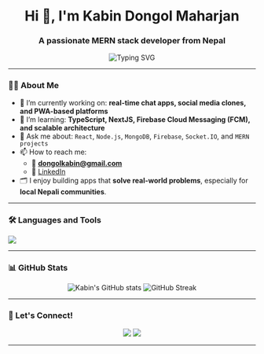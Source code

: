 <h1 align="center">Hi 👋, I'm Kabin Dongol Maharjan</h1>
<h3 align="center">A passionate MERN stack developer from Nepal</h3>

<p align="center">
  <img src="https://readme-typing-svg.demolab.com?font=Fira+Code&duration=3000&pause=1000&color=007ACC&center=true&vCenter=true&width=435&lines=Full-Stack+Web+Developer;React+%7C+Node.js+%7C+Firebase;Always+learning+new+things!" alt="Typing SVG" />
</p>

---

### 🧑‍💻 About Me

- 🔭 I’m currently working on: **real-time chat apps, social media clones, and PWA-based platforms**
- 🌱 I’m learning: **TypeScript, NextJS, Firebase Cloud Messaging (FCM), and scalable architecture**
- 💬 Ask me about: `React`, `Node.js`, `MongoDB`, `Firebase`, `Socket.IO`, and `MERN projects`
- 📫 How to reach me:  
  - 📧 **dongolkabin@gmail.com**  
  - 💼 [LinkedIn](https://www.linkedin.com/in/kabin-dongol-maharjan-0bb3a4290/)
- 🗂️ I enjoy building apps that **solve real-world problems**, especially for **local Nepali communities**.

---

### 🛠️ Languages and Tools

<p align="left">
  <img src="https://skillicons.dev/icons?i=react,nodejs,express,mongodb,ts,js,html,css,tailwind,redux,zustand,firebase,git,github,vscode,nextjs" />
</p>


---

### 📊 GitHub Stats

<p align="center">
  <img src="https://github-readme-stats.vercel.app/api?username=kabin-ux&show_icons=true&theme=radical" alt="Kabin's GitHub stats" />
  <img src="https://github-readme-streak-stats.herokuapp.com/?user=kabin-ux&theme=radical" alt="GitHub Streak" />
</p>

---

### 🔗 Let's Connect!

<p align="center">
  <a href="mailto:dongolkabin@gmail.com"><img src="https://img.shields.io/badge/Gmail-D14836?style=flat&logo=gmail&logoColor=white" /></a>
  <a href="https://www.linkedin.com/in/kabin-dongol-maharjan-0bb3a4290/"><img src="https://img.shields.io/badge/LinkedIn-blue?style=flat&logo=linkedin&logoColor=white" /></a>
</p>

---

